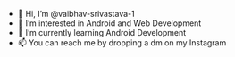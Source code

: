 - 👋 Hi, I’m @vaibhav-srivastava-1
- 👀 I’m interested in Android and Web Development  
- 🌱 I’m currently learning Android Development
- 📫 You can reach me by dropping a dm on my Instagram

<!---
vaibhav-srivastava-1/vaibhav-srivastava-1 is a ✨ special ✨ repository because its `README.md` (this file) appears on your GitHub profile.
You can click the Preview link to take a look at your changes.
--->
